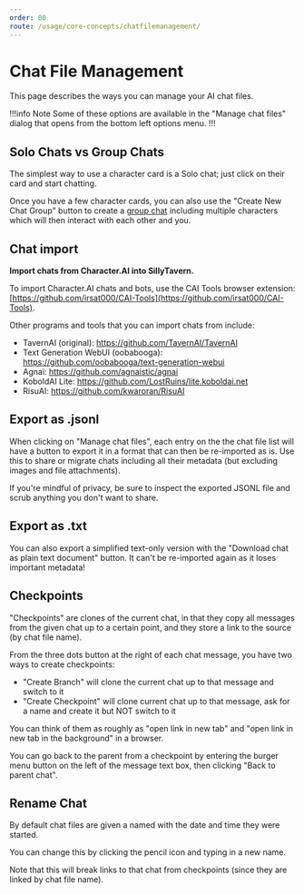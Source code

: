 ```yaml
---
order: 80
route: /usage/core-concepts/chatfilemanagement/
---
```


# Chat File Management

This page describes the ways you can manage your AI chat files.

!!!info Note
Some of these options are available in the "Manage chat files" dialog that opens from the bottom left options menu.
!!!

## Solo Chats vs Group Chats

The simplest way to use a character card is a Solo chat; just click on their card and start chatting.

Once you have a few character cards, you can also use the "Create New Chat Group" button to create a [group chat](/Usage/Characters/groupchats.md) including multiple characters which will then interact with each other and you.

## Chat import

**Import chats from Character.AI into SillyTavern.**

To import Character.AI chats and bots, use the CAI Tools browser extension: [https://github.com/irsat000/CAI-Tools](https://github.com/irsat000/CAI-Tools).

Other programs and tools that you can import chats from include:

* TavernAI (original): <https://github.com/TavernAI/TavernAI>
* Text Generation WebUI (oobabooga): <https://github.com/oobabooga/text-generation-webui>
* Agnai: <https://github.com/agnaistic/agnai>
* KoboldAI Lite: <https://github.com/LostRuins/lite.koboldai.net>
* RisuAI: <https://github.com/kwaroran/RisuAI>

## Export as .jsonl

When clicking on "Manage chat files", each entry on the the chat file list will have a button to export it in a format that can then be re-imported as is. Use this to share or migrate chats including all their metadata (but excluding images and file attachments).

If you're mindful of privacy, be sure to inspect the exported JSONL file and scrub anything you don't want to share.

## Export as .txt

You can also export a simplified text-only version with the "Download chat as plain text document" button. It can't be re-imported again as it loses important metadata!

## Checkpoints

"Checkpoints" are clones of the current chat, in that they copy all messages from the given chat up to a certain point, and they store a link to the source (by chat file name).

From the three dots button at the right of each chat message, you have two ways to create checkpoints:

* "Create Branch" will clone the current chat up to that message and switch to it
* "Create Checkpoint" will clone current chat up to that message, ask for a name and create it but NOT switch to it

You can think of them as roughly as "open link in new tab" and "open link in new tab in the background" in a browser.

You can go back to the parent from a checkpoint by entering the burger menu button on the left of the message text box, then clicking "Back to parent chat".

## Rename Chat

By default chat files are given a named with the date and time they were started.

You can change this by clicking the pencil icon and typing in a new name.

Note that this will break links to that chat from checkpoints (since they are linked by chat file name).
